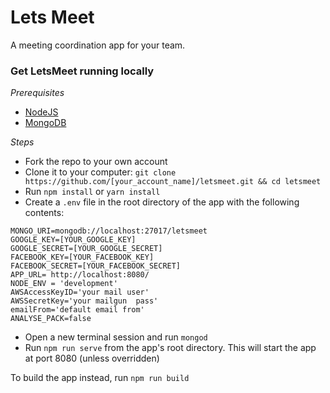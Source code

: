 # Lets Meet
A meeting coordination app for your team.

### Get LetsMeet running locally

*Prerequisites*
- [NodeJS](https://nodejs.org)
- [MongoDB](https://www.mongodb.org)

*Steps*
- Fork the repo to your own account
- Clone it to your computer:
`git clone https://github.com/[your_account_name]/letsmeet.git && cd letsmeet`
- Run `npm install` or `yarn install`
- Create a `.env` file in the root directory of the app with the following contents:
```
MONGO_URI=mongodb://localhost:27017/letsmeet
GOOGLE_KEY=[YOUR_GOOGLE_KEY]
GOOGLE_SECRET=[YOUR_GOOGLE_SECRET]
FACEBOOK_KEY=[YOUR_FACEBOOK_KEY]
FACEBOOK_SECRET=[YOUR_FACEBOOK_SECRET]
APP_URL= http://localhost:8080/
NODE_ENV = 'development'
AWSAccessKeyID='your mail user'
AWSSecretKey='your mailgun  pass'
emailFrom='default email from'
ANALYSE_PACK=false
```
- Open a new terminal session and run `mongod`
- Run `npm run serve` from the app's root directory. This will start the app at port 8080 (unless overridden)

To build the app instead, run `npm run build`
